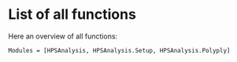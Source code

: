 # List of all functions
 
Here an overview of all functions:
```@autodocs
Modules = [HPSAnalysis, HPSAnalysis.Setup, HPSAnalysis.Polyply]
```